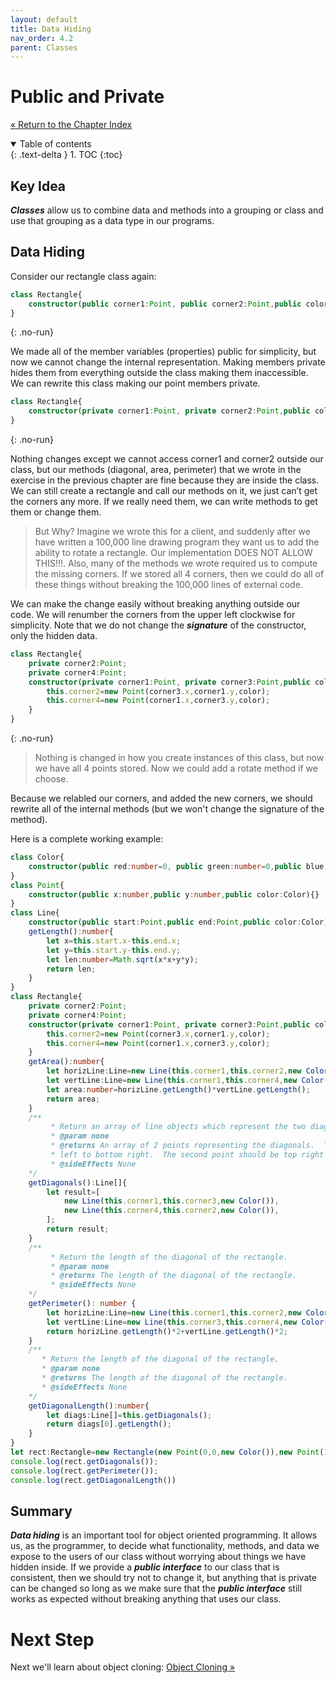 ```yaml
---
layout: default
title: Data Hiding
nav_order: 4.2
parent: Classes
---
```


# Public and Private
[&laquo; Return to the Chapter Index](index.md)

<details open markdown="block">
  <summary>
    Table of contents
  </summary>
  {: .text-delta }
1. TOC
{:toc}
</details>

## Key Idea
***Classes*** allow us to combine data and methods into a grouping or class and use that grouping as a data type in our programs. 

## Data Hiding
Consider our rectangle class again:

```typescript
class Rectangle{
	constructor(public corner1:Point, public corner2:Point,public color:Color){ }
}
```
{: .no-run}

We made all of the member variables (properties) public for simplicity, but now we cannot change the internal representation.
Making members private hides them from everything outside the class making them inaccessible.  
We can rewrite this class making our point members private.  

```typescript
class Rectangle{
	constructor(private corner1:Point, private corner2:Point,public color:Color){}
}
```
{: .no-run}

Nothing changes except we cannot access corner1 and corner2 outside our class, but our methods (diagonal, area, perimeter) that we wrote in the exercise in the previous chapter are fine because they are inside the class.
We can still create a rectangle and call our methods on it, we just can’t get the corners any more. If we really need them, we can write methods to get them or change them.

> But Why? Imagine we wrote this for a client, and suddenly after we have written a 100,000 line drawing program they want us to add the ability to rotate a rectangle.
Our implementation DOES NOT ALLOW THIS!!!.
Also, many of the methods we wrote required us to compute the missing corners.  If we stored all 4 corners, then we could do all of these things without breaking the 100,000 lines of external code.

We can make the change easily without breaking anything outside our code.  We will renumber the corners from the upper left clockwise for simplicity.  Note that we do not change the ***signature*** of the constructor, only the hidden data.
```typescript
class Rectangle{
	private corner2:Point;
	private corner4:Point;
	constructor(private corner1:Point, private corner3:Point,public color:Color){ 
		this.corner2=new Point(corner3.x,corner1.y,color);
		this.corner4=new Point(corner1.x,corner3.y,color);
	}
}
```
{: .no-run}

> Nothing is changed in how you create instances of this class, but now we have all 4 points stored.  Now we could add a rotate method if we choose.

Because we relabled our corners, and added the new corners, we should rewrite all of the internal methods (but we won't change the signature of the method).

Here is a complete working example:
```typescript
class Color{
	constructor(public red:number=0, public green:number=0,public blue:number=0){ }
}
class Point{
	constructor(public x:number,public y:number,public color:Color){}
}
class Line{
	constructor(public start:Point,public end:Point,public color:Color){}
	getLength():number{
		let x=this.start.x-this.end.x;
		let y=this.start.y-this.end.y;
		let len:number=Math.sqrt(x*x+y*y);
		return len;
	}
}
class Rectangle{
	private corner2:Point;
	private corner4:Point;
	constructor(private corner1:Point, private corner3:Point,public color:Color){ 
		this.corner2=new Point(corner3.x,corner1.y,color);
		this.corner4=new Point(corner1.x,corner3.y,color);
	}
	getArea():number{
		let horizLine:Line=new Line(this.corner1,this.corner2,new Color());
		let vertLine:Line=new Line(this.corner1,this.corner4,new Color());
		let area:number=horizLine.getLength()*vertLine.getLength();
		return area;
	}
	/**
	     * Return an array of line objects which represent the two diagonals of the rectangle.
	     * @param none
	     * @returns An array of 2 points representing the diagonals.  The first point in the array should be top
	     * left to bottom right.  The second point should be top right to bottom left.
	     * @sideEffects None
	*/
	getDiagonals():Line[]{
		let result=[
			new Line(this.corner1,this.corner3,new Color()),
			new Line(this.corner4,this.corner2,new Color()),
		];
		return result;
	}
	/**
	     * Return the length of the diagonal of the rectangle.
	     * @param none
	     * @returns The length of the diagonal of the rectangle.
	     * @sideEffects None
	*/
	getPerimeter(): number {
		let horizLine:Line=new Line(this.corner1,this.corner2,new Color());
		let vertLine:Line=new Line(this.corner3,this.corner4,new Color());
		return horizLine.getLength()*2+vertLine.getLength()*2;
	}
	/**
	   * Return the length of the diagonal of the rectangle.
	   * @param none
	   * @returns The length of the diagonal of the rectangle.
	   * @sideEffects None
	*/
	getDiagonalLength():number{
		let diags:Line[]=this.getDiagonals();
		return diags[0].getLength();
	}
}
let rect:Rectangle=new Rectangle(new Point(0,0,new Color()),new Point(100,100,new Color()),new Color());
console.log(rect.getDiagonals());
console.log(rect.getPerimeter());
console.log(rect.getDiagonalLength())
```

## Summary
***Data hiding*** is an important tool for object oriented programming.  It allows us, as the programmer, to decide what functionality, methods, and data we expose to the users of our class without worrying about things we have hidden inside.
If we provide a ***public interface*** to our class that is consistent, then we should try not to change it, but anything that is private can be changed so long as we make sure that the ***public interface*** still works as expected without breaking anything that uses our class.

# Next Step

Next we'll learn about object cloning: [Object Cloning &raquo;](../4-classes/clone.md)